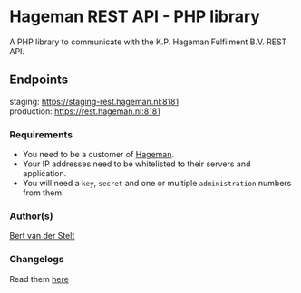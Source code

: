 # Hageman REST API - PHP library

A PHP library to communicate with the K.P. Hageman Fulfilment B.V. REST API.

## Endpoints
staging: https://staging-rest.hageman.nl:8181  
production: https://rest.hageman.nl:8181

### Requirements
* You need to be a customer of [Hageman](https://www.hageman.nl).
* Your IP addresses need to be whitelisted to their servers and application.
* You will need a `key`, `secret` and one or multiple `administration` numbers from them.

### Author(s)
<a href="https://www.linkedin.com/in/bert-van-der-stelt-0a5b1971/">Bert van der Stelt </a>

### Changelogs
Read them [here](changelog.md)
